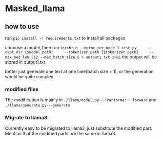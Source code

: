 # Masked_llama

## how to use

run `pip install -r requirements.txt` to install all packages

chooose a model, then run 
`
torchrun --nproc_per_node 1 test.py     --ckpt_dir {$model_path}     --tokenizer_path {$tokenizer_path}     --max_seq_len 512 --max_batch_size 6 > output1.txt 2>&1
`
the output will be stored in output1.txt

better just generate one text at one time(batch size = 1), or the generation would be quite complex

### modified files

The modification is mainly in `./llama/model.py`---`Tranformer`---`forward` and `./llama/generate.py`---`generate`

### Migrate to llama3

Currently easy to be migrated to llama3, just substitute the modified part. Mention that the modified parts are the same in llama3.